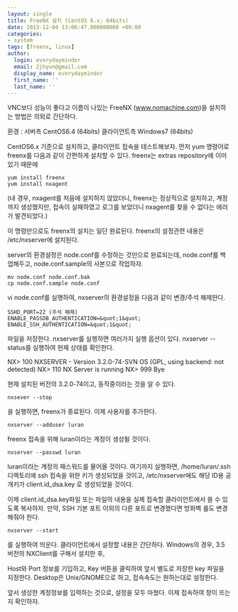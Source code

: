 ```yaml
---
layout: single
title: FreeNX 설치 (CentOS 6.x; 64bits)
date: 2013-12-04 13:06:47.000000000 +09:00
categories: 
- system
tags: [freenx, linux]
author:
  login: everydayminder
  email: 2jhyun@gmail.com
  display_name: everydayminder
  first_name: ''
  last_name: ''
---
```

VNC보다 성능이 좋다고 이름이 나있는 FreeNX (www.nomachine.com)을 설치하는 방법은 의외로 간단하다.

환경 : 서버측 CentOS6.4 (64bits)
클라이언트측 Windows7 (64bits)

CentOS6.x 기준으로 설치하고, 클라이언트 접속을 테스트해보자.
먼저 yum 명령어로 freenx를 다음과 같이 간편하게 설치할 수 있다.
freenx는 extras repository에 이미 있기 때문에

```
yum install freenx
yum install nxagent
```

(내 경우, nxagent를 처음에 설치하지 않았더니,
freenx는 정상적으로 설치하고, 계정까지 생성했지만, 접속이 실패하였고
로그를 보았더니 nxagent를 찾을 수 없다는 에러가 발견되었다.)

이 명령만으로도 freenx의 설치는 일단 완료된다.
freenx의 설정관련 내용은 /etc/nxserver에 설치된다.

server의 환경설정은 node.conf를 수정하는 것만으로 완료되는데,
node.conf를 백업해두고, node.conf.sample의 사본으로 작업하자.

```
mv node.conf node.conf.bak
cp node.conf.sample node.conf
```

vi node.conf를 실행하여, nxserver의 환경설정을 다음과 같이 변경/주석 해제한다.

```
SSHD_PORT=22 (주석 해제)
ENABLE_PASSDB_AUTHENTICATION=&quot;1&quot;
ENABLE_SSH_AUTHENTICATION=&quot;1&quot;
```

파일을 저장한다.
nxserver를 실행하면 여러가지 실행 옵션이 있다.
nxserver --status를 실행하여 현재 상태를 확인한다.

NX&gt; 100 NXSERVER - Version 3.2.0-74-SVN OS (GPL, using backend: not detected)
NX&gt; 110 NX Server is running
NX&gt; 999 Bye

현재 설치된 버전의 3.2.0-74이고, 동작중이라는 것을 알 수 있다.

```
nxsever --stop
```
을 실행하면, freenx가 종료된다.
이제 사용자를 추가한다.

```
nxserver --adduser luran
```

freenx 접속을 위해 luran이라는 계정이 생성될 것이다.

```
nxserver --passwd luran
```

luran이라는 계정의 패스워드를 물어올 것이다.
여기까지 실행하면,
/home/luran/.ssh 디렉토리에 ssh 접속을 위한 키가 생성되었을 것이고,
/etc/nxserver에도 해당 ID용 공개키가 client.id_dsa.key 로 생성되었을 것이다.

이제 client.id_dsa.key파일 또는 파일의 내용을 실제 접속할 클라이언트에서 쓸 수 있도록 복사하자.
만약, SSH 기본 포트 이외의 다른 포트로 변경했다면 방화벽 룰도 변경해줘야 한다.

```
nxserver --start
```
를 실행하여 띄운다.
클라이언트에서 설정할 내용은 간단하다.
Windows의 경우, 3.5 버전의 NXClient를 구해서 설치한 후,

Host와 Port 정보를 기입하고, Key 버튼을 클릭하여 앞서 별도로 저장한 key 파일을 지정한다.
Desktop은 Unix/GNOME으로 하고, 접속속도는 원하는대로 설정한다.

앞서 생성한 계정정보를 입력하는 것으로, 설정을 모두 마쳤다.
이제 접속하여 창이 뜨는지 확인하자.

